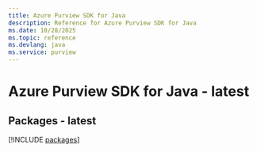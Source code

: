 ```yaml
---
title: Azure Purview SDK for Java
description: Reference for Azure Purview SDK for Java
ms.date: 10/28/2025
ms.topic: reference
ms.devlang: java
ms.service: purview
---
```

# Azure Purview SDK for Java - latest
## Packages - latest
[!INCLUDE [packages](purview-index.md)]